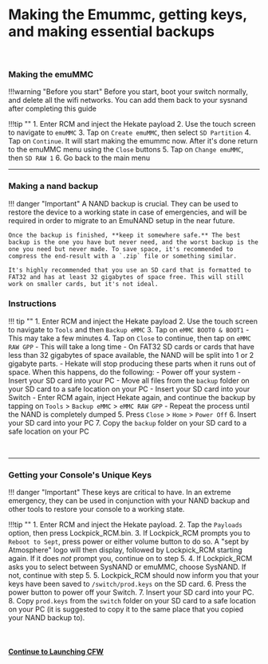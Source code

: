 # Making the Emummc, getting keys, and making essential backups 

&nbsp;

### Making the emuMMC

!!!warning "Before you start"
    Before you start, boot your switch normally, and delete all the wifi networks. You can add them back to your sysnand after completing this guide

!!!tip ""
    1. Enter RCM and inject the Hekate payload
    2. Use the touch screen to navigate to `emuMMC`
    3. Tap on `Create emuMMC`, then select `SD Partition`
    4. Tap on `Continue`. It will start making the emummc now. After it's done return to the emuMMC menu using the `Close` buttons
    5. Tap on `Change emuMMC`, then `SD RAW 1`
    6. Go back to the main menu

-----

### Making a nand backup


!!! danger "Important"
    A NAND backup is crucial. They can be used to restore the device to a working state in case of emergencies, and will be required in order to migrate to an EmuNAND setup in the near future.

	Once the backup is finished, **keep it somewhere safe.** The best backup is the one you have but never need, and the worst backup is the one you need but never made. To save space, it's recommended to compress the end-result with a `.zip` file or something similar.

	It's highly recommended that you use an SD card that is formatted to FAT32 and has at least 32 gigabytes of space free. This will still work on smaller cards, but it's not ideal.

### Instructions

!!! tip ""
    1. Enter RCM and inject the Hekate payload
    2. Use the touch screen to navigate to `Tools` and then `Backup eMMC`
    3. Tap on `eMMC BOOT0 & BOOT1`
       - This may take a few minutes
    4. Tap on `Close` to continue, then tap on `eMMC RAW GPP`
       - This will take a long time
       - On FAT32 SD cards or cards that have less than 32 gigabytes of space available, the NAND will be split into 1 or 2 gigabyte parts.
          - Hekate will stop producing these parts when it runs out of space. When this happens, do the following:
          - Power off your system
          - Insert your SD card into your PC
          - Move all files from the `backup` folder on your SD card to a safe location on your PC
          - Insert your SD card into your Switch
          - Enter RCM again, inject Hekate again, and continue the backup by tapping on `Tools` > `Backup eMMC` > `eMMC RAW GPP`
          - Repeat the process until the NAND is completely dumped
    5. Press `Close` > `Home` > `Power Off`
    6. Insert your SD card into your PC
    7. Copy the `backup` folder on your SD card to a safe location on your PC

&nbsp;

-----

### Getting your Console's Unique Keys

!!! danger "Important"
    These keys are critical to have. In an extreme emergency, they can be used in conjunction with your NAND backup and other tools to restore your console to a working state.

!!!tip ""
    1. Enter RCM and inject the Hekate payload.
    2. Tap the `Payloads` option, then press Lockpick_RCM.bin.
    3. If Lockpick_RCM prompts you to `Reboot to Sept`, press power or either volume button to do so. A "sept by Atmosphere" logo will then display, followed by Lockpick_RCM starting again. If it does *not* prompt you, continue on to step 5.
    4. If Lockpick_RCM asks you to select between SysNAND or emuMMC, choose SysNAND. If not, continue with step 5.
    5. Lockpick_RCM should now inform you that your keys have been saved to `/switch/prod.keys` on the SD card.
    6. Press the power button to power off your Switch.
    7. Insert your SD card into your PC.
    8. Copy `prod.keys` from the `switch` folder on your SD card to a safe location on your PC (it is suggested to copy it to the same place that you copied your NAND backup to).

&nbsp;

#### [Continue to Launching CFW <i class="fa fa-arrow-circle-right fa-lg"></i>](launching_cfw.md)
